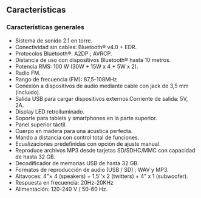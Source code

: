 ## Características

### Características generales

- Sistema de sonido 2.1 en torre.
- Conectividad sin cables: Bluetooth® v4.0 + EDR.
- Protocolos Bluetooth®: A2DP ; AVRCP.
- Distancia de uso con dispositivos Bluetooth®  hasta 10 metros.
- Potencia RMS: 100 W (30W + 15W x 4 + 5W x 2).
- Radio FM.
- Rango de frecuencia (FM): 87,5-108MHz
- Conexión a dispositivos de audio mediante cable con jack de 3,5 mm (incluido).
- Salida USB para cargar dispositivos externos.Corriente de salida: 5V, 2A.
- Display LED retroiluminado.
- Soporte para tablets y smartphones en la parte superior.
- Panel superior táctil.
- Cuerpo en madera para una acústica perfecta.
- Mando a distancia con control total de funciones.
- Ecualizaciones predefinidas con opción de ajuste manual.
- Reproduce archivos MP3 desde tarjetas SD/SDHC/MMC con capacidad de hasta 32 GB.
- Decodificador de memorias USB de hasta 32 GB.
- Formatos de reproducción de audio (USB / SD) : WAV y MP3.
- Altavoces: 4"× 4 (speakers) + 1,5''x 2 (twitters) + 4" x 1 (subwoofer).
- Respuesta en frecuencia: 20Hz-20KHz
- Alimentación: 120-240 V / 50-60 Hz.
